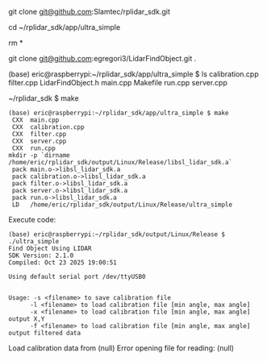 git clone git@github.com:Slamtec/rplidar_sdk.git

cd ~/rplidar_sdk/app/ultra_simple

rm *

git clone git@github.com:egregori3/LidarFindObject.git .

(base) eric@raspberrypi:~/rplidar_sdk/app/ultra_simple $ ls
calibration.cpp  filter.cpp  LidarFindObject.h  main.cpp  Makefile  run.cpp  server.cpp

~/rplidar_sdk $ make

```
(base) eric@raspberrypi:~/rplidar_sdk/app/ultra_simple $ make
 CXX  main.cpp
 CXX  calibration.cpp
 CXX  filter.cpp
 CXX  server.cpp
 CXX  run.cpp
mkdir -p `dirname /home/eric/rplidar_sdk/output/Linux/Release/libsl_lidar_sdk.a`
 pack main.o->libsl_lidar_sdk.a
 pack calibration.o->libsl_lidar_sdk.a
 pack filter.o->libsl_lidar_sdk.a
 pack server.o->libsl_lidar_sdk.a
 pack run.o->libsl_lidar_sdk.a
 LD   /home/eric/rplidar_sdk/output/Linux/Release/ultra_simple
 ```
 
 Execute code:
 ```
 (base) eric@raspberrypi:~/rplidar_sdk/output/Linux/Release $ ./ultra_simple
Find Object Using LIDAR
SDK Version: 2.1.0
Compiled: Oct 23 2025 19:00:51

Using default serial port /dev/ttyUSB0


Usage: -s <filename> to save calibration file
       -l <filename> to load calibration file [min angle, max angle]
       -x <filename> to load calibration file [min angle, max angle] output X,Y
       -f <filename> to load calibration file [min angle, max angle] output filtered data
```
Load calibration data from (null)
Error opening file for reading: (null)
